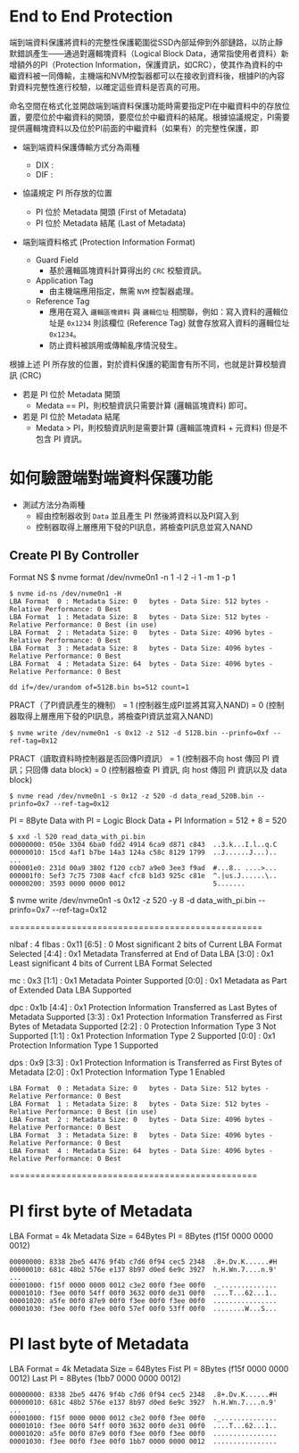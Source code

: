 # End to End Protection

端到端資料保護將資料的完整性保護範圍從SSD內部延伸到外部鏈路，以防止靜默錯誤產生——通過對邏輯塊資料（Logical Block Data，通常指使用者資料）新增額外的PI（Protection Information，保護資訊，如CRC），使其作為資料的中繼資料被一同傳輸，主機端和NVM控製器都可以在接收到資料後，根據PI的內容對資料完整性進行校驗，以確定這些資料是否真的可用。

命名空間在格式化並開啟端到端資料保護功能時需要指定PI在中繼資料中的存放位置，要麼位於中繼資料的開頭，要麼位於中繼資料的結尾。根據協議規定，PI需要提供邏輯塊資料以及位於PI前面的中繼資料（如果有）的完整性保護，即

- 端到端資料保護傳輸方式分為兩種
  - DIX : 
  - DIF :

- 協議規定 PI 所存放的位置
  - PI 位於 Metadata 開頭 (First of Metadata)
  - PI 位於 Metadata 結尾 (Last of Metadata)    

- 端到端資料格式 (Protection Information Format)
  - Guard Field
    - 基於邏輯區塊資料計算得出的 `CRC` 校驗資訊。
  - Application Tag
    - 由主機端應用指定，無需 `NVM` 控製器處理。
  - Reference Tag
    - 應用在寫入 `邏輯區塊資料` 與 `邏輯位址` 相關聯，例如：寫入資料的邏輯位址是 `0x1234`
      則該欄位 (Reference Tag) 就會存放寫入資料的邏輯位址 `0x1234`。
    - 防止資料被誤用或傳輸亂序情況發生。

根據上述 PI 所存放的位置，對於資料保護的範圍會有所不同，也就是計算校驗資訊 (CRC)
- 若是 PI 位於 Metadata 開頭
  - Medata == PI，則校驗資訊只需要計算 (邏輯區塊資料) 即可。
- 若是 PI 位於 Metadata 結尾
  - Medata > PI，則校驗資訊則是需要計算 (邏輯區塊資料 + 元資料) 但是不包含 PI 資訊。  


# 如何驗證端對端資料保護功能

- 測試方法分為兩種
  - 經由控制器收到 `Data` 並且產生 PI 然後將資料以及PI寫入到
  - 控制器取得上層應用下發的PI訊息，將檢查PI訊息並寫入NAND

## Create PI By Controller

Format NS 
$ nvme format /dev/nvme0n1 -n 1 -l 2 -i 1 -m 1 -p 1 

```
$ nvme id-ns /dev/nvme0n1 -H
LBA Format  0 : Metadata Size: 0   bytes - Data Size: 512 bytes - Relative Performance: 0 Best 
LBA Format  1 : Metadata Size: 8   bytes - Data Size: 512 bytes - Relative Performance: 0 Best (in use)
LBA Format  2 : Metadata Size: 0   bytes - Data Size: 4096 bytes - Relative Performance: 0 Best 
LBA Format  3 : Metadata Size: 8   bytes - Data Size: 4096 bytes - Relative Performance: 0 Best 
LBA Format  4 : Metadata Size: 64  bytes - Data Size: 4096 bytes - Relative Performance: 0 Best
```

```
dd if=/dev/urandom of=512B.bin bs=512 count=1
```

PRACT（了PI資訊產生的機制）
= 1 (控制器生成PI並將其寫入NAND)
= 0 (控制器取得上層應用下發的PI訊息，將檢查PI資訊並寫入NAND)

```
$ nvme write /dev/nvme0n1 -s 0x12 -z 512 -d 512B.bin --prinfo=0xf --ref-tag=0x12
```

PRACT（讀取資料時控制器是否回傳PI資訊）
= 1 (控制器不向 host 傳回 PI 資訊；只回傳 data block)
= 0 (控制器檢查 PI 資訊, 向 host 傳回 PI 資訊以及 data block)

```
$ nvme read /dev/nvme0n1 -s 0x12 -z 520 -d data_read_520B.bin --prinfo=0x7 --ref-tag=0x12
```

PI = 8Byte
Data with PI = Logic Block Data + PI Information = 512 + 8 = 520

```
$ xxd -l 520 read_data_with_pi.bin
00000000: 050e 3304 6ba0 fdd2 4914 6ca9 d871 c843  ..3.k...I.l..q.C
00000010: 15cd 4af1 b7be 14a3 124a c58c 8129 1799  ..J......J...)..
...
000001e0: 231d 00a9 3802 f120 ccb7 a9e0 3ee3 f9ad  #...8.. ....>...
000001f0: 5ef3 7c75 7308 4acf cfc8 b1d3 925c c81e  ^.|us.J......\..
00000200: 3593 0000 0000 0012                      5.......
```

$ nvme write /dev/nvme0n1 -s 0x12 -z 520 -y 8 -d data_with_pi.bin --prinfo=0x7 --ref-tag=0x12

=================================================
     
nlbaf   : 4
flbas   : 0x11
  [6:5] : 0	Most significant 2 bits of Current LBA Format Selected
  [4:4] : 0x1	Metadata Transferred at End of Data LBA
  [3:0] : 0x1	Least significant 4 bits of Current LBA Format Selected


mc      : 0x3
  [1:1] : 0x1	Metadata Pointer Supported
  [0:0] : 0x1	Metadata as Part of Extended Data LBA Supported


dpc     : 0x1b
  [4:4] : 0x1	Protection Information Transferred as Last Bytes of Metadata Supported
  [3:3] : 0x1	Protection Information Transferred as First Bytes of Metadata Supported
  [2:2] : 0	Protection Information Type 3 Not Supported
  [1:1] : 0x1	Protection Information Type 2 Supported
  [0:0] : 0x1	Protection Information Type 1 Supported


dps     : 0x9
  [3:3] : 0x1	Protection Information is Transferred as First Bytes of Metadata
  [2:0] : 0x1	Protection Information Type 1 Enabled


```
LBA Format  0 : Metadata Size: 0   bytes - Data Size: 512 bytes - Relative Performance: 0 Best 
LBA Format  1 : Metadata Size: 8   bytes - Data Size: 512 bytes - Relative Performance: 0 Best (in use)
LBA Format  2 : Metadata Size: 0   bytes - Data Size: 4096 bytes - Relative Performance: 0 Best 
LBA Format  3 : Metadata Size: 8   bytes - Data Size: 4096 bytes - Relative Performance: 0 Best 
LBA Format  4 : Metadata Size: 64  bytes - Data Size: 4096 bytes - Relative Performance: 0 Best 
```

================================================

# PI first byte of Metadata

LBA Format = 4k
Metadata Size = 64Bytes
PI = 8Bytes (f15f 0000 0000 0012)

```
00000000: 8338 2be5 4476 9f4b c7d6 0f94 cec5 2348  .8+.Dv.K......#H
00000010: 681c 48b2 576e e137 8b97 d0ed 6e9c 3927  h.H.Wn.7....n.9'
...
00001000: f15f 0000 0000 0012 c3e2 00f0 f3ee 00f0  ._..............
00001010: f3ee 00f0 54ff 00f0 3632 00f0 de31 00f0  ....T...62...1..
00001020: a5fe 00f0 87e9 00f0 f3ee 00f0 f3ee 00f0  ................
00001030: f3ee 00f0 f3ee 00f0 57ef 00f0 53ff 00f0  ........W...S...
```

# PI last byte of Metadata

LBA Format = 4k
Metadata Size = 64Bytes
Fist PI = 8Bytes (f15f 0000 0000 0012)
Last PI = 8Bytes (1bb7 0000 0000 0012)

```
00000000: 8338 2be5 4476 9f4b c7d6 0f94 cec5 2348  .8+.Dv.K......#H
00000010: 681c 48b2 576e e137 8b97 d0ed 6e9c 3927  h.H.Wn.7....n.9'
...
00001000: f15f 0000 0000 0012 c3e2 00f0 f3ee 00f0  ._..............
00001010: f3ee 00f0 54ff 00f0 3632 00f0 de31 00f0  ....T...62...1..
00001020: a5fe 00f0 87e9 00f0 f3ee 00f0 f3ee 00f0  ................
00001030: f3ee 00f0 f3ee 00f0 1bb7 0000 0000 0012  ................
```

